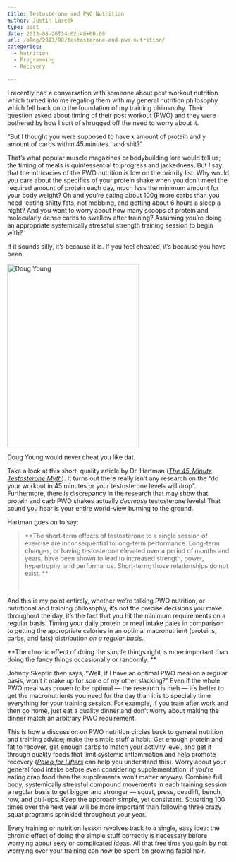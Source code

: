 ```yaml
---
title: Testosterone and PWO Nutrition
author: Justin Lascek
type: post
date: 2013-08-26T14:02:48+00:00
url: /blog/2013/08/testosterone-and-pwo-nutrition/
categories:
  - Nutrition
  - Programming
  - Recovery

---
```

I recently had a conversation with someone about post workout nutrition which turned into me regaling them with my general nutrition philosophy which fell back onto the foundation of my training philosophy. Their question asked about timing of their post workout (PWO) and they were bothered by how I sort of shrugged off the need to worry about it.

&#8220;But I thought you were supposed to have x amount of protein and y amount of carbs within 45 minutes&#8230;and shit?&#8221;

That&#8217;s what popular muscle magazines or bodybuilding lore would tell us; the timing of meals is quintessential to progress and jackedness. But I say that the intricacies of the PWO nutrition is low on the priority list. Why would you care about the specifics of your protein shake when you don&#8217;t meet the required amount of protein each day, much less the minimum amount for your body weight? Oh and you&#8217;re eating about 100g more carbs than you need, eating shitty fats, not mobbing, and getting about 6 hours a sleep a night? And you want to worry about how many scoops of protein and molecularly dense carbs to swallow after training? Assuming you&#8217;re doing an appropriate systemically stressful strength training session to begin with?

If it sounds silly, it&#8217;s because it is. If you feel cheated, it&#8217;s because you have been.

<div id="attachment_540" style="width: 309px" class="wp-caption aligncenter">
  <a href="/2009/10/Doug-Young1.jpg"><img aria-describedby="caption-attachment-540" data-attachment-id="540" data-permalink="/hall-of-fame/doug-young/doug-young-2/" data-orig-file="/2009/10/Doug-Young1.jpg" data-orig-size="534,742" data-comments-opened="1" data-image-meta="{&quot;aperture&quot;:&quot;0&quot;,&quot;credit&quot;:&quot;&quot;,&quot;camera&quot;:&quot;&quot;,&quot;caption&quot;:&quot;&quot;,&quot;created_timestamp&quot;:&quot;0&quot;,&quot;copyright&quot;:&quot;&quot;,&quot;focal_length&quot;:&quot;0&quot;,&quot;iso&quot;:&quot;0&quot;,&quot;shutter_speed&quot;:&quot;0&quot;,&quot;title&quot;:&quot;&quot;}" data-image-title="Doug Young" data-image-description="" data-medium-file="/2009/10/Doug-Young1-287x399.jpg" data-large-file="/2009/10/Doug-Young1.jpg" class=" wp-image-540" alt="Doug Young" src="/2009/10/Doug-Young1.jpg" width="299" height="415" srcset="/2009/10/Doug-Young1.jpg 534w, /2009/10/Doug-Young1-287x399.jpg 287w" sizes="(max-width: 299px) 100vw, 299px" /></a>
  
  <p id="caption-attachment-540" class="wp-caption-text">
    Doug Young would never cheat you like dat.
  </p>
</div>

Take a look at this short, quality article by Dr. Hartman (_<a href="http://www.doctorhartmanblog.com/2010/03/45-minute-testosterone-myth.html?spref=fb" target="_blank">The 45-Minute Testosterone Myth</a>_). It turns out there really isn&#8217;t any research on the &#8220;do your workout in 45 minutes or your testosterone levels will drop&#8221;. Furthermore, there is discrepancy in the research that may show that protein and carb PWO shakes actually _decrease_ testosterone levels! That sound you hear is your entire world-view burning to the ground.

Hartman goes on to say:

> **The short-term effects of testosterone to a single session of exercise are inconsequential to long-term performance. Long-term changes, or having testosterone elevated over a period of months and years, have been shown to lead to increased strength, power, hypertrophy, and performance. Short-term; those relationships do not exist. **
> 
> &nbsp;

And this is my point entirely, whether we&#8217;re talking PWO nutrition, or nutritional and training philosophy, it&#8217;s not the precise decisions you make throughout the day, it&#8217;s the fact that you hit the minimum requirements on a regular basis. Timing your daily protein or meal intake pales in comparison to getting the appropriate calories in an optimal macronutrient (proteins, carbs, and fats) distribution _on a regular basis._

**The chronic effect of doing the simple things right is more important than doing the fancy things occasionally or randomly. **

Johnny Skeptic then says, &#8220;Well, if I have an optimal PWO meal on a regular basis, won&#8217;t it make up for some of my other slacking?&#8221; Even if the whole PWO meal was proven to be optimal &#8212; the research is meh &#8212; it&#8217;s better to get the macronutrients you need for the day than it is to specially time everything for your training session. For example, if you train after work and then go home, just eat a quality dinner and don&#8217;t worry about making the dinner match an arbitrary PWO requirement.

This is how a discussion on PWO nutrition circles back to general nutrition and training advice; make the simple stuff a habit. Get enough protein and fat to recover, get enough carbs to match your activity level, and get it through quality foods that limit systemic inflammation and help promote recovery (<a href="/books/pale-for-lifters/" target="_blank"><em>Paleo for Lifters</em></a> can help you understand this). Worry about your general food intake before even considering supplementation; if you&#8217;re eating crap food then the supplements won&#8217;t matter anyway. Combine full body, systemically stressful compound movements in each training session a regular basis to get bigger and stronger &#8212; squat, press, deadlift, bench, row, and pull-ups. Keep the approach simple, yet consistent. Squatting 100 times over the next year will be more important than following three crazy squat programs sprinkled throughout your year.

Every training or nutrition lesson revolves back to a single, easy idea: the chronic effect of doing the simple stuff correctly is necessary before worrying about sexy or complicated ideas. All that free time you gain by not worrying over your training can now be spent on growing facial hair.
